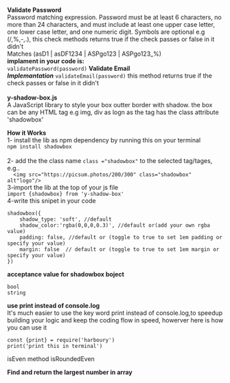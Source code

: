 **Validate Password**<br>
Password matching expression. Password must be at least 6 characters, no more than 24 characters, and must include at least one upper case letter, one lower case letter, and one numeric digit. Symbols are optional e.g (/,%,-,.), this check methods returns true if the check passes or false in it didn't  
Matches (asD1 | asDF1234 | ASPgo123 | ASPgo123_%)<br>
**implament in your code is:**<br>
```validatePassword(password)``` 
**Validate Email**<br>
***Implemantation***
```validateEmail(password)``` 
this method returns true if the check passes or false in it didn't  
<br>
**y-shadow-box.js** <br>
A JavaScript library to style your box outter border with shadow.
 the box can be any HTML tag e.g img, div as logn as the tag has the class attribute 'shadowbox'

**How it Works**<br>
1- install the lib as npm dependency by running this on your terminal<br>
```npm install shadowbox```<br>
<br>
2- add the the class name ```class ="shadowbox"``` to the selected tag/tages, e.g..<br> 
```  <img src="https://picsum.photos/200/300" class="shadowbox" alt"logo"/>``` <br>
3-import the lib at the top of your js file <br>
```import {shadowbox} from 'y-shadow-box'```<br>
4-write this snipet in your code<br>

```
shadowbox({
    shadow_type: 'soft', //default
    shadow_color:'rgba(0,0,0,0.3)', //default or(add your own rgba value)
    padding: false, //default or (toggle to true to set 1em padding or specify your value)
    margin: false  // default or (toggle to true to set 1em margin or specify your value)
}) 
```
**acceptance value for shadowbox boject**
```
bool
string
```

**use print instead of console.log**<br>
It's much easier to use the key word print instead of console.log,to speedup building your logic and keep the coding flow in speed, howerver here is how you can use it
```
const {print} = require('harboury')
print('print this in terminal')
 ```

 isEven method
 isRoundedEven
 
 **Find and return the largest number in array**<br>
